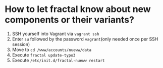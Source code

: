 # How to let fractal know about new components or their variants?

1) SSH yourself into Vagrant via `vagrant ssh`
2) Enter `su` followed by the password `vagrant`(only needed once per SSH session)
3) Move to `cd /www/accounts/nueww/data`
4) Execute `fractal update-typo3`
5) Execute `/etc/init.d/fractal-nueww restart`
